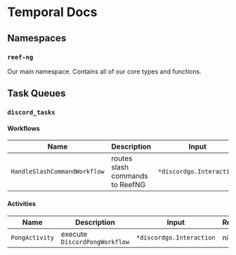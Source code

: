 # Temporal Docs

## Namespaces

### `reef-ng` 
Our main namespace. Contains all of our core types and functions.

## Task Queues

### `discord_tasks`

#### Workflows
| Name | Description |  Input | Result | Listener | Worker |
| ---- | ----------- | ------ | ------ | --------------- | ------ |
| `HandleSlashCommandWorkflow` | routes slash commands to ReefNG | `*discordgo.Interaction` | call Discord System | `discord_listener.go` | `discord.rake` |

#### Activities

| Name | Description |  Input | Result | Definition |
| ---- | ----------- | ------ | ------ | --------------- |
| `PongActivity` | execute `DiscordPongWorkflow` | `*discordgo.Interaction` | nil | `pong_activity.rb` |